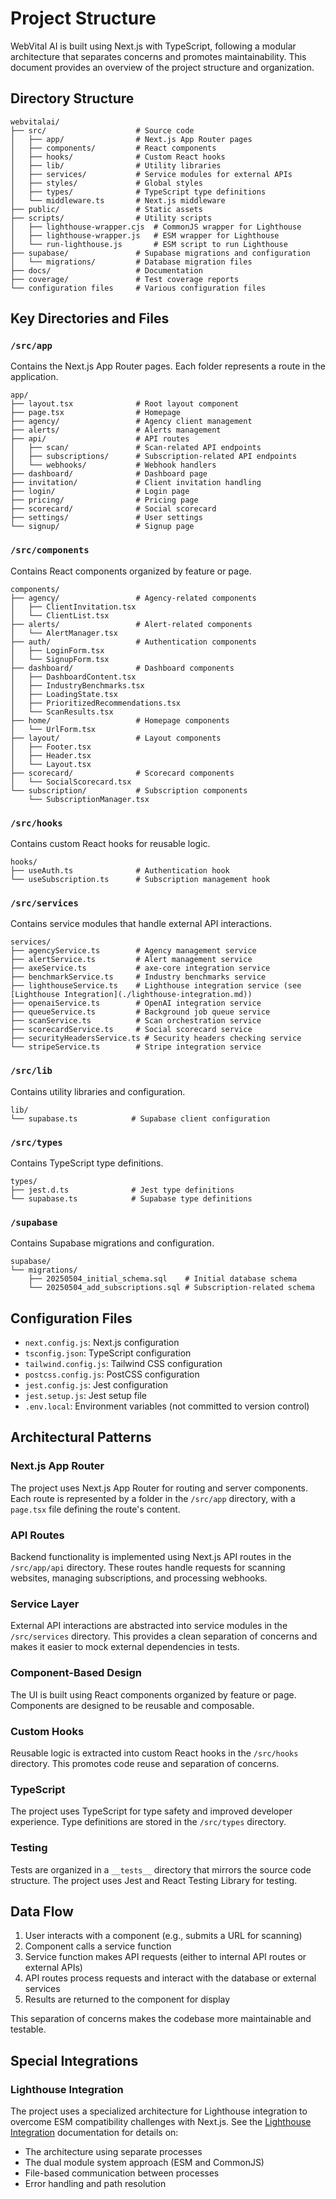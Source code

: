 # Project Structure

WebVital AI is built using Next.js with TypeScript, following a modular architecture that separates concerns and promotes maintainability. This document provides an overview of the project structure and organization.

## Directory Structure

```
webvitalai/
├── src/                    # Source code
│   ├── app/                # Next.js App Router pages
│   ├── components/         # React components
│   ├── hooks/              # Custom React hooks
│   ├── lib/                # Utility libraries
│   ├── services/           # Service modules for external APIs
│   ├── styles/             # Global styles
│   ├── types/              # TypeScript type definitions
│   └── middleware.ts       # Next.js middleware
├── public/                 # Static assets
├── scripts/                # Utility scripts
│   ├── lighthouse-wrapper.cjs  # CommonJS wrapper for Lighthouse
│   ├── lighthouse-wrapper.js   # ESM wrapper for Lighthouse
│   └── run-lighthouse.js       # ESM script to run Lighthouse
├── supabase/               # Supabase migrations and configuration
│   └── migrations/         # Database migration files
├── docs/                   # Documentation
├── coverage/               # Test coverage reports
└── configuration files     # Various configuration files
```

## Key Directories and Files

### `/src/app`

Contains the Next.js App Router pages. Each folder represents a route in the application.

```
app/
├── layout.tsx              # Root layout component
├── page.tsx                # Homepage
├── agency/                 # Agency client management
├── alerts/                 # Alerts management
├── api/                    # API routes
│   ├── scan/               # Scan-related API endpoints
│   ├── subscriptions/      # Subscription-related API endpoints
│   └── webhooks/           # Webhook handlers
├── dashboard/              # Dashboard page
├── invitation/             # Client invitation handling
├── login/                  # Login page
├── pricing/                # Pricing page
├── scorecard/              # Social scorecard
├── settings/               # User settings
└── signup/                 # Signup page
```

### `/src/components`

Contains React components organized by feature or page.

```
components/
├── agency/                 # Agency-related components
│   ├── ClientInvitation.tsx
│   └── ClientList.tsx
├── alerts/                 # Alert-related components
│   └── AlertManager.tsx
├── auth/                   # Authentication components
│   ├── LoginForm.tsx
│   └── SignupForm.tsx
├── dashboard/              # Dashboard components
│   ├── DashboardContent.tsx
│   ├── IndustryBenchmarks.tsx
│   ├── LoadingState.tsx
│   ├── PrioritizedRecommendations.tsx
│   └── ScanResults.tsx
├── home/                   # Homepage components
│   └── UrlForm.tsx
├── layout/                 # Layout components
│   ├── Footer.tsx
│   ├── Header.tsx
│   └── Layout.tsx
├── scorecard/              # Scorecard components
│   └── SocialScorecard.tsx
└── subscription/           # Subscription components
    └── SubscriptionManager.tsx
```

### `/src/hooks`

Contains custom React hooks for reusable logic.

```
hooks/
├── useAuth.ts              # Authentication hook
└── useSubscription.ts      # Subscription management hook
```

### `/src/services`

Contains service modules that handle external API interactions.

```
services/
├── agencyService.ts        # Agency management service
├── alertService.ts         # Alert management service
├── axeService.ts           # axe-core integration service
├── benchmarkService.ts     # Industry benchmarks service
├── lighthouseService.ts    # Lighthouse integration service (see [Lighthouse Integration](./lighthouse-integration.md))
├── openaiService.ts        # OpenAI integration service
├── queueService.ts         # Background job queue service
├── scanService.ts          # Scan orchestration service
├── scorecardService.ts     # Social scorecard service
├── securityHeadersService.ts # Security headers checking service
└── stripeService.ts        # Stripe integration service
```

### `/src/lib`

Contains utility libraries and configuration.

```
lib/
└── supabase.ts            # Supabase client configuration
```

### `/src/types`

Contains TypeScript type definitions.

```
types/
├── jest.d.ts              # Jest type definitions
└── supabase.ts            # Supabase type definitions
```

### `/supabase`

Contains Supabase migrations and configuration.

```
supabase/
└── migrations/
    ├── 20250504_initial_schema.sql    # Initial database schema
    └── 20250504_add_subscriptions.sql # Subscription-related schema
```

## Configuration Files

- `next.config.js`: Next.js configuration
- `tsconfig.json`: TypeScript configuration
- `tailwind.config.js`: Tailwind CSS configuration
- `postcss.config.js`: PostCSS configuration
- `jest.config.js`: Jest configuration
- `jest.setup.js`: Jest setup file
- `.env.local`: Environment variables (not committed to version control)

## Architectural Patterns

### Next.js App Router

The project uses Next.js App Router for routing and server components. Each route is represented by a folder in the `/src/app` directory, with a `page.tsx` file defining the route's content.

### API Routes

Backend functionality is implemented using Next.js API routes in the `/src/app/api` directory. These routes handle requests for scanning websites, managing subscriptions, and processing webhooks.

### Service Layer

External API interactions are abstracted into service modules in the `/src/services` directory. This provides a clean separation of concerns and makes it easier to mock external dependencies in tests.

### Component-Based Design

The UI is built using React components organized by feature or page. Components are designed to be reusable and composable.

### Custom Hooks

Reusable logic is extracted into custom React hooks in the `/src/hooks` directory. This promotes code reuse and separation of concerns.

### TypeScript

The project uses TypeScript for type safety and improved developer experience. Type definitions are stored in the `/src/types` directory.

### Testing

Tests are organized in a `__tests__` directory that mirrors the source code structure. The project uses Jest and React Testing Library for testing.

## Data Flow

1. User interacts with a component (e.g., submits a URL for scanning)
2. Component calls a service function
3. Service function makes API requests (either to internal API routes or external APIs)
4. API routes process requests and interact with the database or external services
5. Results are returned to the component for display

This separation of concerns makes the codebase more maintainable and testable.

## Special Integrations

### Lighthouse Integration

The project uses a specialized architecture for Lighthouse integration to overcome ESM compatibility challenges with Next.js. See the [Lighthouse Integration](./lighthouse-integration.md) documentation for details on:

- The architecture using separate processes
- The dual module system approach (ESM and CommonJS)
- File-based communication between processes
- Error handling and path resolution